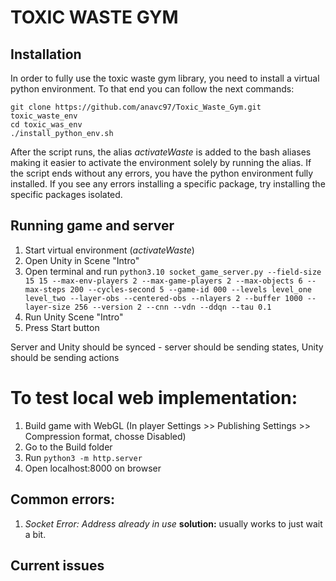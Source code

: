 # TOXIC WASTE GYM

## Installation

In order to fully use the toxic waste gym library, you need to install a virtual python environment. To that end you can follow the next commands:

```
git clone https://github.com/anavc97/Toxic_Waste_Gym.git toxic_waste_env
cd toxic_was_env
./install_python_env.sh
```

After the script runs, the alias *activateWaste* is added to the bash aliases making it easier to activate the environment solely by running the alias.
If the script ends without any errors, you have the python environment fully installed. If you see any errors installing a specific package, try installing the specific packages isolated.


## Running game and server

1. Start virtual environment (*activateWaste*)
2. Open Unity in Scene "Intro"
3. Open terminal and run ``` python3.10 socket_game_server.py --field-size 15 15 --max-env-players 2 --max-game-players 2 --max-objects 6 --max-steps 200 --cycles-second 5 --game-id 000 --levels level_one level_two --layer-obs --centered-obs --nlayers 2 --buffer 1000 --layer-size 256 --version 2 --cnn --vdn --ddqn --tau 0.1 ```
4. Run Unity Scene "Intro"
5. Press Start button

Server and Unity should be synced - server should be sending states, Unity should be sending actions

# To test local web implementation:

1. Build game with WebGL (In player Settings >> Publishing Settings >> Compression format, chosse Disabled)
2. Go to the Build folder
3. Run ```python3 -m http.server```
4. Open localhost:8000 on browser

## Common errors: 

1. *Socket Error: Address already in use*
**solution:**  usually works to just wait a bit.

## Current issues


